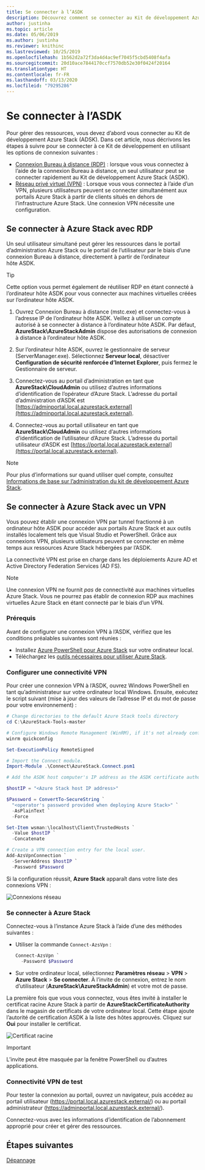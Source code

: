 ```yaml
---
title: Se connecter à l’ASDK
description: Découvrez comment se connecter au Kit de développement Azure Stack (ASDK).
author: justinha
ms.topic: article
ms.date: 05/06/2019
ms.author: justinha
ms.reviewer: knithinc
ms.lastreviewed: 10/25/2019
ms.openlocfilehash: 1b562d2a72f3da4d4ac9ef7045f5cbd5408f4afa
ms.sourcegitcommit: 20d10ace7844170ccf7570db52e30f0424f20164
ms.translationtype: HT
ms.contentlocale: fr-FR
ms.lasthandoff: 03/13/2020
ms.locfileid: "79295286"
---
```

# <a name="connect-to-the-asdk"></a>Se connecter à l’ASDK

Pour gérer des ressources, vous devez d’abord vous connecter au Kit de développement Azure Stack (ADSK). Dans cet article, nous décrivons les étapes à suivre pour se connecter à ce Kit de développement en utilisant les options de connexion suivantes :

* [Connexion Bureau à distance (RDP)](#connect-with-rdp) : lorsque vous vous connectez à l’aide de la connexion Bureau à distance, un seul utilisateur peut se connecter rapidement au Kit de développement Azure Stack (ASDK).
* [Réseau privé virtuel (VPN)](#connect-with-vpn) : Lorsque vous vous connectez à l’aide d’un VPN, plusieurs utilisateurs peuvent se connecter simultanément aux portails Azure Stack à partir de clients situés en dehors de l’infrastructure Azure Stack. Une connexion VPN nécessite une configuration.

<a name="connect-with-rdp"></a>
## <a name="connect-to-azure-stack-using-rdp"></a>Se connecter à Azure Stack avec RDP

Un seul utilisateur simultané peut gérer les ressources dans le portail d’administration Azure Stack ou le portail de l’utilisateur par le biais d’une connexion Bureau à distance, directement à partir de l’ordinateur hôte ASDK.

> [!TIP]
> Cette option vous permet également de réutiliser RDP en étant connecté à l’ordinateur hôte ASDK pour vous connecter aux machines virtuelles créées sur l’ordinateur hôte ASDK.

1. Ouvrez Connexion Bureau à distance (mstc.exe) et connectez-vous à l’adresse IP de l’ordinateur hôte ASDK. Veillez à utiliser un compte autorisé à se connecter à distance à l’ordinateur hôte ASDK. Par défaut, **AzureStack\AzureStackAdmin** dispose des autorisations de connexion à distance à l’ordinateur hôte ASDK.  

2. Sur l’ordinateur hôte ASDK, ouvrez le gestionnaire de serveur (ServerManager.exe). Sélectionnez **Serveur local**, désactiver **Configuration de sécurité renforcée d’Internet Explorer**, puis fermez le Gestionnaire de serveur.

3. Connectez-vous au portail d’administration en tant que **AzureStack\CloudAdmin** ou utilisez d’autres informations d’identification de l’opérateur d’Azure Stack. L’adresse du portail d’administration d’ASDK est [https://adminportal.local.azurestack.external](https://adminportal.local.azurestack.external).

4. Connectez-vous au portail utilisateur en tant que **AzureStack\CloudAdmin** ou utilisez d’autres informations d’identification de l’utilisateur d’Azure Stack. L’adresse du portail utilisateur d’ASDK est [https://portal.local.azurestack.external](https://portal.local.azurestack.external).

> [!NOTE]
> Pour plus d’informations sur quand utiliser quel compte, consultez [Informations de base sur l’administration du kit de développement Azure Stack](asdk-admin-basics.md#what-account-should-i-use).

<a name="connect-with-vpn"></a>
## <a name="connect-to-azure-stack-using-vpn"></a>Se connecter à Azure Stack avec un VPN

Vous pouvez établir une connexion VPN par tunnel fractionné à un ordinateur hôte ASDK pour accéder aux portails Azure Stack et aux outils installés localement tels que Visual Studio et PowerShell. Grâce aux connexions VPN, plusieurs utilisateurs peuvent se connecter en même temps aux ressources Azure Stack hébergées par l’ASDK.

La connectivité VPN est prise en charge dans les déploiements Azure AD et Active Directory Federation Services (AD FS).

> [!NOTE]
> Une connexion VPN ne fournit *pas* de connectivité aux machines virtuelles Azure Stack. Vous ne pourrez pas établir de connexion RDP aux machines virtuelles Azure Stack en étant connecté par le biais d’un VPN.

### <a name="prerequisites"></a>Prérequis
Avant de configurer une connexion VPN à l’ASDK, vérifiez que les conditions préalables suivantes sont réunies :

- Installez [Azure PowerShell pour Azure Stack](asdk-post-deploy.md#install-azure-stack-powershell) sur votre ordinateur local.  
- Téléchargez les [outils nécessaires pour utiliser Azure Stack](asdk-post-deploy.md#download-the-azure-stack-tools).

### <a name="set-up-vpn-connectivity"></a>Configurer une connectivité VPN

Pour créer une connexion VPN à l’ASDK, ouvrez Windows PowerShell en tant qu’administrateur sur votre ordinateur local Windows. Ensuite, exécutez le script suivant (mise à jour des valeurs de l’adresse IP et du mot de passe pour votre environnement) :

```powershell
# Change directories to the default Azure Stack tools directory
cd C:\AzureStack-Tools-master

# Configure Windows Remote Management (WinRM), if it's not already configured.
winrm quickconfig  

Set-ExecutionPolicy RemoteSigned

# Import the Connect module.
Import-Module .\Connect\AzureStack.Connect.psm1

# Add the ASDK host computer's IP address as the ASDK certificate authority (CA) to the list of trusted hosts. Make sure you update the IP address and password values for your environment.

$hostIP = "<Azure Stack host IP address>"

$Password = ConvertTo-SecureString `
  "<operator's password provided when deploying Azure Stack>" `
  -AsPlainText `
  -Force

Set-Item wsman:\localhost\Client\TrustedHosts `
  -Value $hostIP `
  -Concatenate

# Create a VPN connection entry for the local user.
Add-AzsVpnConnection `
  -ServerAddress $hostIP `
  -Password $Password

```

Si la configuration réussit, **Azure Stack** apparaît dans votre liste des connexions VPN :

![Connexions réseau](media/asdk-connect/vpn.png)  

### <a name="connect-to-azure-stack"></a>Se connecter à Azure Stack

  Connectez-vous à l’instance Azure Stack à l’aide d’une des méthodes suivantes :  

  * Utiliser la commande `Connect-AzsVpn` :
      
    ```powershell
    Connect-AzsVpn `
      -Password $Password
    ```

  * Sur votre ordinateur local, sélectionnez **Paramètres réseau** > **VPN** > **Azure Stack** > **Se connecter**. À l’invite de connexion, entrez le nom d’utilisateur (**AzureStack\AzureStackAdmin**) et votre mot de passe.

La première fois que vous vous connectez, vous êtes invité à installer le certificat racine Azure Stack à partir de **AzureStackCertificateAuthority** dans le magasin de certificats de votre ordinateur local. Cette étape ajoute l’autorité de certification ASDK à la liste des hôtes approuvés. Cliquez sur **Oui** pour installer le certificat.

![Certificat racine](media/asdk-connect/cert.png)  
  
  > [!IMPORTANT]
  > L’invite peut être masquée par la fenêtre PowerShell ou d’autres applications.

### <a name="test-vpn-connectivity"></a>Connectivité VPN de test

Pour tester la connexion au portail, ouvrez un navigateur, puis accédez au portail utilisateur (https://portal.local.azurestack.external/) ou au portail administrateur (https://adminportal.local.azurestack.external/).

Connectez-vous avec les informations d’identification de l’abonnement approprié pour créer et gérer des ressources.  

## <a name="next-steps"></a>Étapes suivantes

[Dépannage](asdk-troubleshooting.md)
